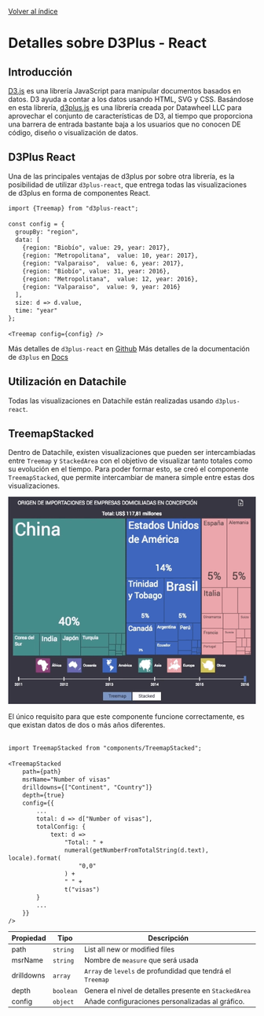 [Volver al índice](general.md)

# Detalles sobre D3Plus - React

## Introducción
[D3.js](general.md) es una librería JavaScript para manipular documentos basados en datos. D3 ayuda a contar a los datos usando HTML, SVG y CSS. Basándose en esta librería, [d3plus.js](http://d3plus.org) es una librería creada por Datawheel LLC para aprovechar el conjunto de características de D3, al tiempo que proporciona una barrera de entrada bastante baja a los usuarios que no conocen DE código, diseño o visualización de datos.

## D3Plus React
Una de las principales ventajas de d3plus por sobre otra librería, es la posibilidad de utilizar `d3plus-react`, que entrega todas las visualizaciones de d3plus en forma de componentes React.

```JSX
import {Treemap} from "d3plus-react";

const config = {
  groupBy: "region",
  data: [
    {region: "Biobío", value: 29, year: 2017},
    {region: "Metropolitana",  value: 10, year: 2017},
    {region: "Valparaiso",  value: 6, year: 2017},
    {region: "Biobío", value: 31, year: 2016},
    {region: "Metropolitana",  value: 12, year: 2016},
    {region: "Valparaiso",  value: 9, year: 2016}
  ],
  size: d => d.value,
  time: "year"
};

<Treemap config={config} />
```

Más detalles de `d3plus-react` en [Github](https://github.com/d3plus/d3plus-react/)
Más detalles de la documentación de `d3plus` en [Docs](http://d3plus.org/docs/)

## Utilización en Datachile
Todas las visualizaciones en Datachile están realizadas usando `d3plus-react`. 


## TreemapStacked
Dentro de Datachile, existen visualizaciones que pueden ser intercambiadas entre `Treemap` y `StackedArea` con el objetivo de visualizar tanto totales como su evolución en el tiempo. Para poder formar esto, se creó el componente `TreemapStacked`, que permite intercambiar de manera simple entre estas dos visualizaciones. 

![Stack](img/treemapstacked.gif)

El único requisito para que este componente funcione correctamente, es que existan datos de dos o más años diferentes.

```JSX

import TreemapStacked from "components/TreemapStacked";

<TreemapStacked
    path={path}
    msrName="Number of visas"
    drilldowns={["Continent", "Country"]}
    depth={true}
    config={{
        ...
        total: d => d["Number of visas"],
        totalConfig: {
            text: d =>
                "Total: " +
                numeral(getNumberFromTotalString(d.text), locale).format(
                    "0,0"
                ) +
                " " +
                t("visas")
        }
        ...
    }}
/>
```

| Propiedad | Tipo | Descripción |
| --- | --- | --- |
| path | `string` | List all new or modified files |
| msrName | `string` | Nombre de `measure` que será usada |
| drilldowns | `array` | `Array` de `levels` de profundidad que tendrá el `Treemap` |
| depth | `boolean` | Genera el nivel de detalles presente en `StackedArea` |
| config | `object` | Añade configuraciones personalizadas al gráfico. |